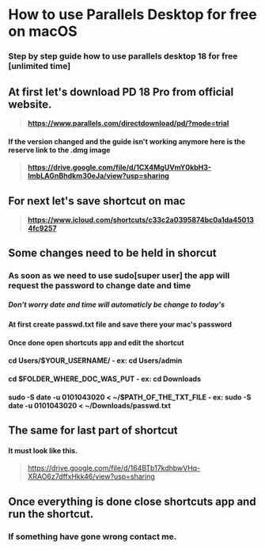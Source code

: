 # How to use Parallels Desktop for free on macOS
### Step by step guide how to use parallels desktop 18 for free **[unlimited time]**


## At first let's download PD 18 Pro from official website. 
> **https://www.parallels.com/directdownload/pd/?mode=trial**
#### If the version changed and the guide isn't working anymore here is the reserve link to the .dmg image
> **https://drive.google.com/file/d/1CX4MgUVmY0kbH3-lmbLAGnBhdkm30eJa/view?usp=sharing**

## For next let's save shortcut on mac
> **https://www.icloud.com/shortcuts/c33c2a0395874bc0a1da450134fc9257**

## Some changes need to be held in shorcut
### As soon as we need to use sudo[super user] the app will request the password to change date and time
##### Don't worry date and time will automaticly be change to today's

#### At first create passwd.txt file and save there your mac's password
#### Once done open shortcuts app and edit the shortcut
#### cd Users/$YOUR_USERNAME/                              - ex: cd Users/admin
#### cd $FOLDER_WHERE_DOC_WAS_PUT                          - ex: cd Downloads 
#### sudo -S date -u 0101043020 < ~/$PATH_OF_THE_TXT_FILE  - ex: sudo -S date -u 0101043020 < ~/Downloads/passwd.txt

## **The same for last part of shortcut**
#### It must look like this.
> https://drive.google.com/file/d/164BTb17kdhbwVHq-XRAO6z7dffxHkk46/view?usp=sharing

## Once everything is done close shortcuts app and run the shortcut.
### If something have gone wrong contact me.
